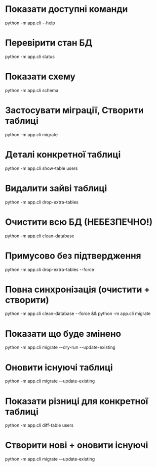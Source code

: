 # Показати доступні команди
python -m app.cli --help

# Перевірити стан БД
python -m app.cli status

# Показати схему
python -m app.cli schema

# Застосувати міграції, Створити таблиці
python -m app.cli migrate

# Деталі конкретної таблиці
python -m app.cli show-table users

# Видалити зайві таблиці
python -m app.cli drop-extra-tables

# Очистити всю БД (НЕБЕЗПЕЧНО!)
python -m app.cli clean-database

# Примусово без підтвердження
python -m app.cli drop-extra-tables --force

# Повна синхронізація (очистити + створити)
python -m app.cli clean-database --force && python -m app.cli migrate

# Показати що буде змінено
python -m app.cli migrate --dry-run --update-existing

# Оновити існуючі таблиці
python -m app.cli migrate --update-existing

# Показати різниці для конкретної таблиці
python -m app.cli diff-table users

# Створити нові + оновити існуючі
python -m app.cli migrate --update-existing